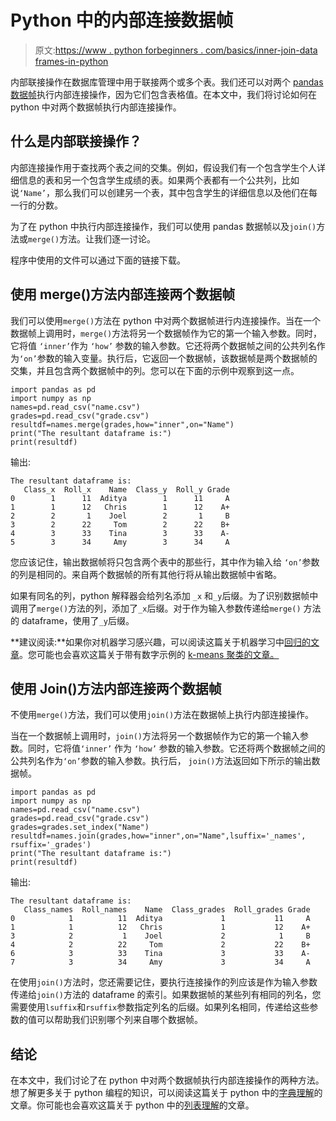 # Python 中的内部连接数据帧

> 原文:[https://www . python forbeginners . com/basics/inner-join-data frames-in-python](https://www.pythonforbeginners.com/basics/inner-join-dataframes-in-python)

内部联接操作在数据库管理中用于联接两个或多个表。我们还可以对两个 [pandas 数据帧](https://www.pythonforbeginners.com/basics/create-pandas-dataframe-in-python)执行内部连接操作，因为它们包含表格值。在本文中，我们将讨论如何在 python 中对两个数据帧执行内部连接操作。

## 什么是内部联接操作？

内部连接操作用于查找两个表之间的交集。例如，假设我们有一个包含学生个人详细信息的表和另一个包含学生成绩的表。如果两个表都有一个公共列，比如说`‘Name’`，那么我们可以创建另一个表，其中包含学生的详细信息以及他们在每一行的分数。

为了在 python 中执行内部连接操作，我们可以使用 pandas 数据帧以及`join()`方法或`merge()`方法。让我们逐一讨论。

程序中使用的文件可以通过下面的链接下载。

## 使用 merge()方法内部连接两个数据帧

我们可以使用`merge()`方法在 python 中对两个数据帧进行内连接操作。当在一个数据帧上调用时，`merge()`方法将另一个数据帧作为它的第一个输入参数。同时，它将值 `‘inner’`作为 `‘how’` 参数的输入参数。它还将两个数据帧之间的公共列名作为`‘on’`参数的输入变量。执行后，它返回一个数据帧，该数据帧是两个数据帧的交集，并且包含两个数据帧中的列。您可以在下面的示例中观察到这一点。

```
import pandas as pd
import numpy as np
names=pd.read_csv("name.csv")
grades=pd.read_csv("grade.csv")
resultdf=names.merge(grades,how="inner",on="Name")
print("The resultant dataframe is:")
print(resultdf)
```

输出:

```
The resultant dataframe is:
   Class_x  Roll_x    Name  Class_y  Roll_y Grade
0        1      11  Aditya        1      11     A
1        1      12   Chris        1      12    A+
2        2       1    Joel        2       1     B
3        2      22     Tom        2      22    B+
4        3      33    Tina        3      33    A-
5        3      34     Amy        3      34     A
```

您应该记住，输出数据帧将只包含两个表中的那些行，其中作为输入给 `‘on’`参数的列是相同的。来自两个数据帧的所有其他行将从输出数据帧中省略。

如果有同名的列，python 解释器会给列名添加 `_x` 和`_y`后缀。为了识别数据帧中调用了`merge()`方法的列，添加了`_x`后缀。对于作为输入参数传递给`merge()` 方法的 dataframe，使用了`_y`后缀。

**建议阅读:**如果你对机器学习感兴趣，可以阅读这篇关于机器学习中[回归的文章](https://codinginfinite.com/regression-in-machine-learning-with-examples/)。您可能也会喜欢这篇关于带有数字示例的 [k-means 聚类的文章。](https://codinginfinite.com/k-means-clustering-using-sklearn-in-python/)

## 使用 Join()方法内部连接两个数据帧

不使用`merge()`方法，我们可以使用`join()`方法在数据帧上执行内部连接操作。

当在一个数据帧上调用时，`join()`方法将另一个数据帧作为它的第一个输入参数。同时，它将值`‘inner’` 作为 `‘how’` 参数的输入参数。它还将两个数据帧之间的公共列名作为`‘on’`参数的输入参数。执行后， `join()`方法返回如下所示的输出数据帧。

```
import pandas as pd
import numpy as np
names=pd.read_csv("name.csv")
grades=pd.read_csv("grade.csv")
grades=grades.set_index("Name")
resultdf=names.join(grades,how="inner",on="Name",lsuffix='_names', rsuffix='_grades')
print("The resultant dataframe is:")
print(resultdf)
```

输出:

```
The resultant dataframe is:
   Class_names  Roll_names    Name  Class_grades  Roll_grades Grade
0            1          11  Aditya             1           11     A
1            1          12   Chris             1           12    A+
3            2           1    Joel             2            1     B
4            2          22     Tom             2           22    B+
6            3          33    Tina             3           33    A-
7            3          34     Amy             3           34     A
```

在使用`join()`方法时，您还需要记住，要执行连接操作的列应该是作为输入参数传递给`join()`方法的 dataframe 的索引。如果数据帧的某些列有相同的列名，您需要使用`lsuffix`和`rsuffix`参数指定列名的后缀。如果列名相同，传递给这些参数的值可以帮助我们识别哪个列来自哪个数据帧。

## 结论

在本文中，我们讨论了在 python 中对两个数据帧执行内部连接操作的两种方法。想了解更多关于 python 编程的知识，可以阅读这篇关于 python 中的[字典理解](https://www.pythonforbeginners.com/dictionary/dictionary-comprehension-in-python)的文章。你可能也会喜欢这篇关于 python 中的[列表理解](https://www.pythonforbeginners.com/basics/list-comprehensions-in-python)的文章。